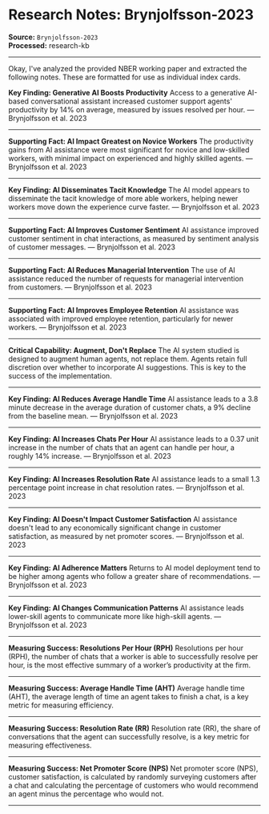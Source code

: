 # Research Notes: Brynjolfsson-2023

**Source:** `Brynjolfsson-2023`  
**Processed:** research-kb

---

Okay, I've analyzed the provided NBER working paper and extracted the following notes. These are formatted for use as individual index cards.

**Key Finding: Generative AI Boosts Productivity**
Access to a generative AI-based conversational assistant increased customer support agents' productivity by 14% on average, measured by issues resolved per hour. — Brynjolfsson et al. 2023

---

**Supporting Fact: AI Impact Greatest on Novice Workers**
The productivity gains from AI assistance were most significant for novice and low-skilled workers, with minimal impact on experienced and highly skilled agents. — Brynjolfsson et al. 2023

---

**Key Finding: AI Disseminates Tacit Knowledge**
The AI model appears to disseminate the tacit knowledge of more able workers, helping newer workers move down the experience curve faster. — Brynjolfsson et al. 2023

---

**Supporting Fact: AI Improves Customer Sentiment**
AI assistance improved customer sentiment in chat interactions, as measured by sentiment analysis of customer messages. — Brynjolfsson et al. 2023

---

**Supporting Fact: AI Reduces Managerial Intervention**
The use of AI assistance reduced the number of requests for managerial intervention from customers. — Brynjolfsson et al. 2023

---

**Supporting Fact: AI Improves Employee Retention**
AI assistance was associated with improved employee retention, particularly for newer workers. — Brynjolfsson et al. 2023

---

**Critical Capability: Augment, Don't Replace**
The AI system studied is designed to augment human agents, not replace them. Agents retain full discretion over whether to incorporate AI suggestions. This is key to the success of the implementation.

---

**Key Finding: AI Reduces Average Handle Time**
AI assistance leads to a 3.8 minute decrease in the average duration of customer chats, a 9% decline from the baseline mean. — Brynjolfsson et al. 2023

---

**Key Finding: AI Increases Chats Per Hour**
AI assistance leads to a 0.37 unit increase in the number of chats that an agent can handle per hour, a roughly 14% increase. — Brynjolfsson et al. 2023

---

**Key Finding: AI Increases Resolution Rate**
AI assistance leads to a small 1.3 percentage point increase in chat resolution rates. — Brynjolfsson et al. 2023

---

**Key Finding: AI Doesn't Impact Customer Satisfaction**
AI assistance doesn't lead to any economically significant change in customer satisfaction, as measured by net promoter scores. — Brynjolfsson et al. 2023

---

**Key Finding: AI Adherence Matters**
Returns to AI model deployment tend to be higher among agents who follow a greater share of recommendations. — Brynjolfsson et al. 2023

---

**Key Finding: AI Changes Communication Patterns**
AI assistance leads lower-skill agents to communicate more like high-skill agents. — Brynjolfsson et al. 2023

---

**Measuring Success: Resolutions Per Hour (RPH)**
Resolutions per hour (RPH), the number of chats that a worker is able to successfully resolve per hour, is the most effective summary of a worker’s productivity at the firm.

---

**Measuring Success: Average Handle Time (AHT)**
Average handle time (AHT), the average length of time an agent takes to finish a chat, is a key metric for measuring efficiency.

---

**Measuring Success: Resolution Rate (RR)**
Resolution rate (RR), the share of conversations that the agent can successfully resolve, is a key metric for measuring effectiveness.

---

**Measuring Success: Net Promoter Score (NPS)**
Net promoter score (NPS), customer satisfaction, is calculated by randomly surveying customers after a chat and calculating the percentage of customers who would recommend an agent minus the percentage who would not.

---